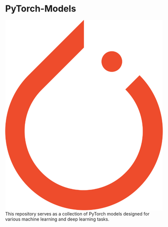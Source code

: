 # PyTorch-Models
<img src='./pytorch.png' size='10'/>
This repository serves as a collection of PyTorch models designed for various machine learning and deep learning tasks.
